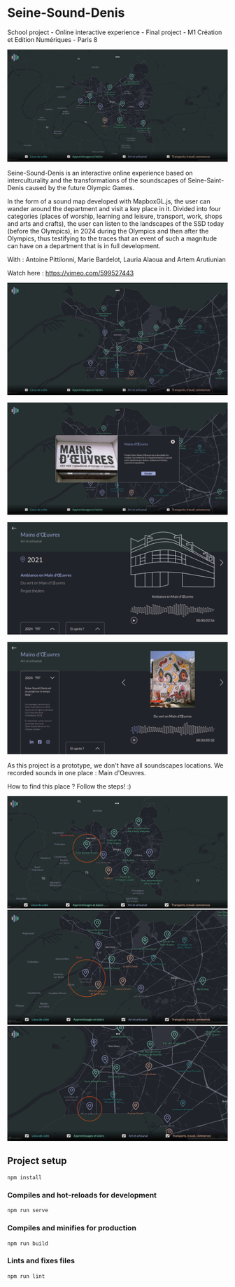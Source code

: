 # Seine-Sound-Denis

School project - Online interactive experience - Final project - M1 Création et Edition Numériques - Paris 8

![illu00](/src/assets/ScreenShots/0.png)

Seine-Sound-Denis is an interactive online experience based on interculturality and the transformations of the soundscapes of Seine-Saint-Denis caused by the future Olympic Games.	 

In the form of a sound map developed with MapboxGL.js, the user can wander around the department and visit a key place in it. Divided into four categories (places of worship, learning and leisure, transport, work, shops and arts and crafts), the user can listen to the landscapes of the SSD today (before the Olympics), in 2024 during the Olympics and then after the Olympics, thus testifying to the traces that an event of such a magnitude can have on a department that is in full development. 	  

With : Antoine Pittilonni, Marie Bardelot, Lauria Alaoua and Artem Arutiunian

Watch here : https://vimeo.com/599527443

![illu01](/src/assets/ScreenShots/1.png)

![illu02](/src/assets/ScreenShots/2.png)

![illu03](/src/assets/ScreenShots/3.png)

![illu04](/src/assets/ScreenShots/4.png)

As this project is a prototype, we don't have all soundscapes locations. We recorded sounds in one place : Main d'Oeuvres.

How to find this place ? Follow the steps! :) 

![Step-1](/src/assets/ScreenShots/find-1.png)
![Step-2](/src/assets/ScreenShots/find-2.png)
![Step-3](/src/assets/ScreenShots/find-3.png)

## Project setup
```
npm install
```

### Compiles and hot-reloads for development
```
npm run serve
```

### Compiles and minifies for production
```
npm run build
```

### Lints and fixes files
```
npm run lint
```
